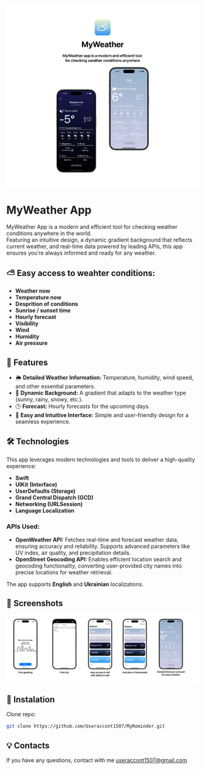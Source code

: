 <p align="center">
  <img src="https://github.com/Useraccont1507/MyWeather/blob/main/header.png" alt="Header" width="1000"/>
</p>

# MyWeather App  

MyWeather App is a modern and efficient tool for checking weather conditions anywhere in the world.  
Featuring an intuitive design, a dynamic gradient background that reflects current weather, and real-time data powered by leading APIs, this app ensures you’re always informed and ready for any weather.  

## ⛅️ Easy access to weahter conditions:
- **Weather now**
- **Temperature now**
- **Desprition of conditions**
- **Sunrise / sunset time**
- **Hourly forecast**
- **Visibility**
- **Wind**
- **Humidity**
- **Air pressure**

## 🔑 Features  
- 🌦 **Detailed Weather Information:** Temperature, humidity, wind speed, and other essential parameters.  
- 🎨 **Dynamic Background:** A gradient that adapts to the weather type (sunny, rainy, snowy, etc.).  
- 🕒 **Forecast:** Hourly forecasts for the upcoming days.  
- 📱 **Easy and Intuitive Interface:** Simple and user-friendly design for a seamless experience.  

## 🛠️ Technologies  

This app leverages modern technologies and tools to deliver a high-quality experience:  
- **Swift**  
- **UIKit (Interface)**  
- **UserDefaults (Storage)**  
- **Grand Central Dispatch (GCD)**
- **Networking (URLSession)**  
- **Language Localization**  

### APIs Used:  
- **OpenWeather API:** Fetches real-time and forecast weather data, ensuring accuracy and reliability. Supports advanced parameters like UV index, air quality, and precipitation details.  
- **OpenStreet Geocoding API:** Enables efficient location search and geocoding functionality, converting user-provided city names into precise locations for weather retrieval.  

The app supports **English** and **Ukrainian** localizations.  

## 📸 Screenshots
<p align="center">
  <img src="https://github.com/Useraccont1507/MyWeather/blob/main/screenshots.png" alt="Screenshots" width="1000"/>
</p>

## 🚀 Instalation
Clone repo:
   ```bash
   git clone https://github.com/Useraccont1507/MyReminder.git
```


## 💡 Contacts
If you have any questions, contact with me useraccont1507@gmail.com
